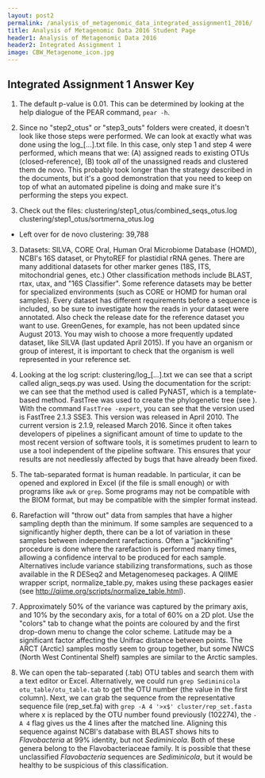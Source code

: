 ```yaml
---
layout: post2
permalink: /analysis_of_metagenomic_data_integrated_assignment1_2016/
title: Analysis of Metagenomic Data 2016 Student Page
header1: Analysis of Metagenomic Data 2016
header2: Integrated Assignment 1
image: CBW_Metagenome_icon.jpg
---
```


Integrated Assignment 1 Answer Key
----------------------------------

1) The default p-value is 0.01. This can be determined by looking at the help dialogue of the PEAR command, `pear -h`.

2) Since no "step2\_otus" or "step3\_outs" folders were created, it doesn't look like those steps were performed. We can look at exactly what was done using the log\_[...].txt file. In this case, only step 1 and step 4 were performed, which means that we: (A) assigned reads to existing OTUs (closed-reference), (B) took *all* of the unassigned reads and clustered them de novo. This probably took longer than the strategy described in the documents, but it's a good demonstration that you need to keep on top of what an automated pipeline is doing and make sure it's performing the steps you expect.  

3) Check out the files: 
clustering/step1\_otus/combined\_seqs\_otus.log
clustering/step1\_otus/sortmerna_otus.log 
- Left over for de novo clustering: 39,788

3) Datasets: SILVA, CORE Oral, Human Oral Microbiome Database (HOMD), NCBI's 16S dataset, or PhytoREF for plastidial rRNA genes. There are many additional datasets for other marker genes (18S, ITS, mitochondrial genes, etc.) Other classification methods include BLAST, rtax, utax, and "16S Classifier". Some reference datasets may be better for specialized environments (such as CORE or HOMD for human oral samples). Every dataset has different requirements before a sequence is included, so be sure to investigate how the reads in your dataset were annotated. Also check the release date for the reference dataset you want to use. GreenGenes, for example, has not been updated since August 2013. You may wish to choose a more frequently updated dataset, like SILVA (last updated April 2015). If you have an organism or group of interest, it is important to check that the organism is well represented in your reference set.

4) Looking at the log script: clustering/log_[...].txt we can see that a script called align_seqs.py was used. Using the documentation for the script: [](http://qiime.org/scripts/align_seqs.html) we can see that the method used is called PyNAST, which is a template-based method. 
FastTree was used to create the phylogenetic tree (see [](http://qiime.org/scripts/make_phylogeny.html)). With the command `FastTree -expert`, you can see that the version used is FastTree 2.1.3 SSE3. This version was released in April 2010. The current version is 2.1.9, released March 2016. Since it often takes developers of pipelines a significant amount of time to update to the most recent version of software tools, it is sometimes prudent to learn to use a tool independent of the pipeline software. This ensures that your results are not needlessly affected by bugs that have already been fixed.

5) The tab-separated format is human readable. In particular, it can be opened and explored in Excel (if the file is small enough) or with programs like `awk` or `grep`. Some programs may not be compatible with the BIOM format, but may be compatible with the simpler format instead.

6) Rarefaction will "throw out" data from samples that have a higher sampling depth than the minimum. If some samples are sequenced to a significantly higher depth, there can be a lot of variation in these samples between independent rarefactions. Often a "jackknifing" procedure is done where the rarefaction is performed many times, allowing a confidence interval to be produced for each sample. Alternatives include variance stabilizing transformations, such as those available in the R DESeq2 and Metagenomeseq packages. A QIIME wrapper script, normalize\_table.py, makes using these packages easier (see <http://qiime.org/scripts/normalize_table.html>).

7) Approximately 50% of the variance was captured by the primary axis, and 10% by the secondary axis, for a total of 60% on a 2D plot. Use the "colors" tab to change what the points are coloured by and the first drop-down menu to change the color scheme. Latitude may be a significant factor affecting the Unifrac distance between points. The ARCT (Arctic) samples mostly seem to group together, but some NWCS (North West Continental Shelf) samples are similar to the Arctic samples.

8) We can open the tab-separated (.tab) OTU tables and search them with a text editor or Excel. Alternatively, we could run `grep Sediminicola otu_table/otu_table.tab` to get the OTU number (the value in the first column). Next, we can grab the sequence from the representative sequence file (rep\_set.fa) with `grep -A 4 '>x$' cluster/rep_set.fasta` where x is replaced by the OTU number found previously (102274), the `-A 4` flag gives us the 4 lines after the matched line. Aligning this sequence against NCBI's database with BLAST shows hits to *Flavobacteria* at 99% identity, but not *Sediminicola*. Both of these genera belong to the Flavobacteriaceae family. It is possible that these unclassified *Flavobacteria* sequences are *Sediminicola*, but it would be healthy to be suspicious of this classification.
